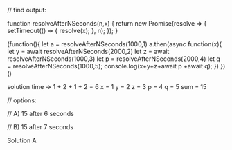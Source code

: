 // find output:

function resolveAfterNSeconds(n,x) {
return new Promise(resolve => {
setTimeout(() => { resolve(x);
}, n);
});
}

(function(){ let a = resolveAfterNSeconds(1000,1) a.then(async function(x){ let y = await resolveAfterNSeconds(2000,2) let z = await resolveAfterNSeconds(1000,3) let p = resolveAfterNSeconds(2000,4) let q = resolveAfterNSeconds(1000,5); console.log(x+y+z+await p +await q); }) })()

solution time -> 1 + 2 + 1 + 2 = 6 x = 1 y = 2 z = 3 p = 4 q = 5 sum = 15

// options:

// A) 15 after 6 seconds

// B) 15 after 7 seconds

Solution A
